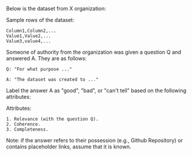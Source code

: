 Below is the dataset from X organization:

Sample rows of the dataset:
```
Column1,Column2,...
Value1,Value2,...
Value3,value4,...
```

Someone of authority from the organization was given a question Q and answered A. They are as follows:

```
Q: "For what purpose ..."

A: "The dataset was created to ..." 
```

Label the answer A as "good", "bad", or "can't tell" based on the following attributes:

Attributes:
```
1. Relevance (with the question Q).
2. Coherence.
3. Completeness.
```

Note: if the answer refers to their possession (e.g., Github Repository) or contains placeholder links, assume that it is known.

